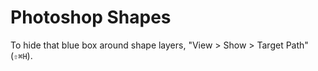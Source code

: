 # Photoshop Shapes

To hide that blue box around shape layers, "View > Show > Target Path" (`⇧⌘H`).

